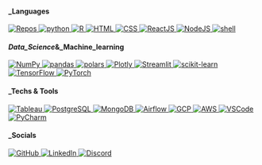 #### _Languages
<p align="left">
  <a href="https://github.com/importJL?tab=repositories" target="_blank">
    <img alt="Repos" src="https://img.shields.io/badge/-Repos-000000?style=flat-square&logo=GitHub&logoColor=white">
  </a>
  <a href="#" target="_blank">
    <img alt="python" src="https://img.shields.io/badge/-Python-3776AB?style=flat-square&logo=Python&logoColor=white">
  </a>
  <a href="#" target="_blank">
    <img alt="R" src="https://img.shields.io/badge/-R-276DC3?style=flat-square&logo=R&logoColor=white">
  </a>
  <a href="#" target="_blank">
    <img alt="HTML" src="https://img.shields.io/badge/-HTML-EBEBEB?style=flat-square&logo=HTML5">
  </a>
  <a href="#" target="_blank">
    <img alt="CSS" src="https://img.shields.io/badge/-CSS-264de4?style=flat-square&logo=css3">
  </a>
  <a href="#" target="_blank">
    <img alt="ReactJS" src="https://img.shields.io/badge/-ReactJS-282c34?style=flat-square&logo=react">
  </a>
  <a href="#" target="_blank">
    <img alt="NodeJS" src="https://img.shields.io/badge/-NodeJS-233056?style=flat-square&logo=node.js">
  </a>
  <a href="#" target="_blank">
    <img alt="shell" src="https://img.shields.io/badge/-shell-5391FE?style=flat-square&logo=PowerShell&logoColor=white">
  </a>
</p>

#### _Data_Science_&_Machine_learning
<p align="left">
  <a href="#" target="_blank">
    <img alt="NumPy" src="https://img.shields.io/badge/-NumPy-cafffc?style=flat-square&logo=numpy&logoColor=013343">
  </a>
  <a href="#" target="_blank">
    <img alt="pandas" src="https://img.shields.io/badge/-pandas-130654?style=flat-square&logo=pandas">
  </a>
  <a href="#">
    <img alt="polars" src="https://img.shields.io/badge/Polars-badge?style=flat-square&logo=polars&logoColor=white&labelColor=black&color=black">
  </a>
  <a href="#" target="_blank">
    <img alt="Plotly" src="https://img.shields.io/badge/-Plotly-ffffff?style=flat-square&logo=plotly&logoColor=3F4F75">
  </a>
  <a href="#">
    <img alt="Streamlit" src="https://img.shields.io/badge/Streamlit-badge?style=flat-square&logo=streamlit&logoColor=brown&labelColor=green&color=green">
  </a>
  <a href="#" target="_blank">
    <img alt="scikit-learn" src="https://img.shields.io/badge/-scikit learn-212529?style=flat-square&logo=scikitlearn">
  </a>
  <a href="#" target="_blank">
    <img alt="TensorFlow" src="https://img.shields.io/badge/-TensorFlow-ffffff?style=flat-square&logo=tensorflow">
  </a>
  <a href="#" target="_blank">
    <img alt="PyTorch" src="https://img.shields.io/badge/-PyTorch-000041?style=flat-square&logo=pytorch">
  </a>
</p>

#### _Techs & Tools
<p align="left">
  <a href="#" target="_blank">
    <img alt="Tableau" src="https://img.shields.io/badge/-Tableau-cafffc?style=flat-square&logo=tableau">
  </a>
  <a href="#" target="_blank">
    <img alt="PostgreSQL" src="https://img.shields.io/badge/-PostgreSQL-cafffc?style=flat-square&logo=postgresql">
  </a>
  <a href="#" target="_blank">
    <img alt="MongoDB" src="https://img.shields.io/badge/-MongoDB-cafffc?style=flat-square&logo=mongodb">
  </a>
  <a href="#" target="_blank">
    <img alt="Airflow" src="https://img.shields.io/badge/-Apache%20Airflow-017CEE?style=flat-square&logo=Apache%20Airflow">
  </a>
  <a href="#" target="_blank">
    <img alt="GCP" src="https://img.shields.io/badge/-Google Cloud-ffffff?style=flat-square&logo=googlecloud">
  </a>
  <a href="#" target="_blank">
    <img alt="AWS" src="https://img.shields.io/badge/-AWS-ff0000?style=flat-square&logo=amazon-aws">
  </a>
  <a href="#" target="_blank">
    <img alt="VSCode" src="https://img.shields.io/badge/-VS Code-2c2c32?style=flat-square&logo=visualstudiocode">
  </a>
  <a href="#" target="_blank">
    <img alt="PyCharm" src="https://img.shields.io/badge/-pycharm-black?style=flat-square&logo=pycharm">
  </a>
</p>

#### _Socials
<p align="left">
  <a href="https://github.com/importJL" target="_blank">
    <img alt="GitHub" src="https://img.shields.io/badge/-@importJL-333555??style=flat-square&logo=GitHub&logoColor=white">
  </a>
  <a href="https://www.linkedin.com/in/jerryhyli" target="_blank">
    <img alt="LinkedIn" src="https://img.shields.io/badge/-LinkedIn-0077B5?style=flat-square&logo=Linkedin&logoColor=white">
  </a>
  <a href="https://discordapp.com/users/0458" target="_blank">
    <img alt="Discord" src="https://img.shields.io/badge/-Discord-2C2F33?style=flat-square&logo=discord">
  </a>
</p>
